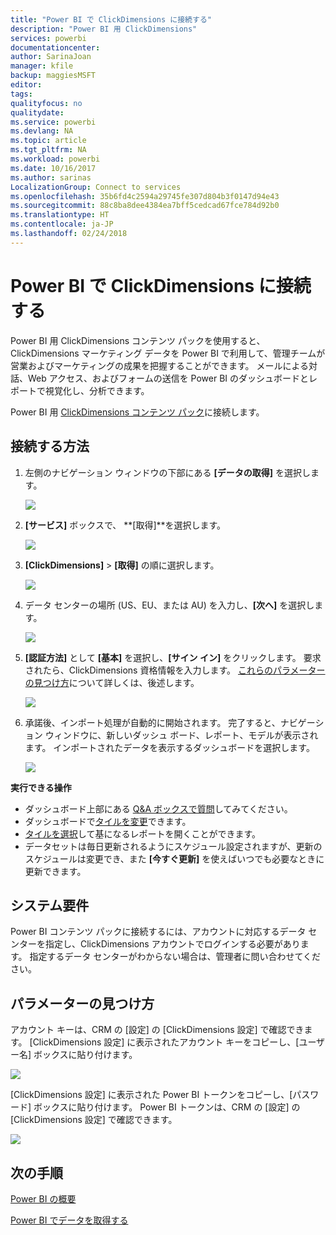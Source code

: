 ```yaml
---
title: "Power BI で ClickDimensions に接続する"
description: "Power BI 用 ClickDimensions"
services: powerbi
documentationcenter: 
author: SarinaJoan
manager: kfile
backup: maggiesMSFT
editor: 
tags: 
qualityfocus: no
qualitydate: 
ms.service: powerbi
ms.devlang: NA
ms.topic: article
ms.tgt_pltfrm: NA
ms.workload: powerbi
ms.date: 10/16/2017
ms.author: sarinas
LocalizationGroup: Connect to services
ms.openlocfilehash: 35b6fd4c2594a29745fe307d804b3f0147d94e43
ms.sourcegitcommit: 88c8ba8dee4384ea7bff5cedcad67fce784d92b0
ms.translationtype: HT
ms.contentlocale: ja-JP
ms.lasthandoff: 02/24/2018
---
```

# <a name="connect-to-clickdimensions-with-power-bi"></a>Power BI で ClickDimensions に接続する
Power BI 用 ClickDimensions コンテンツ パックを使用すると、ClickDimensions マーケティング データを Power BI で利用して、管理チームが営業およびマーケティングの成果を把握することができます。 メールによる対話、Web アクセス、およびフォームの送信を Power BI のダッシュボードとレポートで視覚化し、分析できます。

Power BI 用 [ClickDimensions コンテンツ パック](https://app.powerbi.com/getdata/services/click-dimensions)に接続します。

## <a name="how-to-connect"></a>接続する方法
1. 左側のナビゲーション ウィンドウの下部にある **[データの取得]** を選択します。
   
   ![](media/service-connect-to-clickdimensions/getdata.png)
2. **[サービス]** ボックスで、 **[取得]**を選択します。
   
   ![](media/service-connect-to-clickdimensions/services.png)
3. **[ClickDimensions]** \> **[取得]** の順に選択します。
   
   ![](media/service-connect-to-clickdimensions/clickdimensions.png)
4. データ センターの場所 (US、EU、または AU) を入力し、**[次へ]** を選択します。
   
   ![](media/service-connect-to-clickdimensions/params.png)
5. **[認証方法]** として **[基本]** を選択し、**[サイン イン]** をクリックします。 要求されたら、ClickDimensions 資格情報を入力します。 [これらのパラメーターの見つけ方](#FindingParams)について詳しくは、後述します。
   
    ![](media/service-connect-to-clickdimensions/creds.png)
6. 承諾後、インポート処理が自動的に開始されます。 完了すると、ナビゲーション ウィンドウに、新しいダッシュ ボード、レポート、モデルが表示されます。 インポートされたデータを表示するダッシュボードを選択します。
   
     ![](media/service-connect-to-clickdimensions/dashboard.png)

**実行できる操作**

* ダッシュボード上部にある [Q&A ボックスで質問](power-bi-q-and-a.md)してみてください。
* ダッシュボードで[タイルを変更](service-dashboard-edit-tile.md)できます。
* [タイルを選択](service-dashboard-tiles.md)して基になるレポートを開くことができます。
* データセットは毎日更新されるようにスケジュール設定されますが、更新のスケジュールは変更でき、また **[今すぐ更新]** を使えばいつでも必要なときに更新できます。

## <a name="system-requirements"></a>システム要件
Power BI コンテンツ パックに接続するには、アカウントに対応するデータ センターを指定し、ClickDimensions アカウントでログインする必要があります。 指定するデータ センターがわからない場合は、管理者に問い合わせてください。

<a name="FindingParams"></a>

## <a name="finding-parameters"></a>パラメーターの見つけ方
アカウント キーは、CRM の [設定] の [ClickDimensions 設定] で確認できます。 [ClickDimensions 設定] に表示されたアカウント キーをコピーし、[ユーザー名] ボックスに貼り付けます。  

![](media/service-connect-to-clickdimensions/crm.png)  

[ClickDimensions 設定] に表示された Power BI トークンをコピーし、[パスワード] ボックスに貼り付けます。 Power BI トークンは、CRM の [設定] の [ClickDimensions 設定] で確認できます。  

![](media/service-connect-to-clickdimensions/crm2.png)  

## <a name="next-steps"></a>次の手順
[Power BI の概要](service-get-started.md)

[Power BI でデータを取得する](service-get-data.md)

